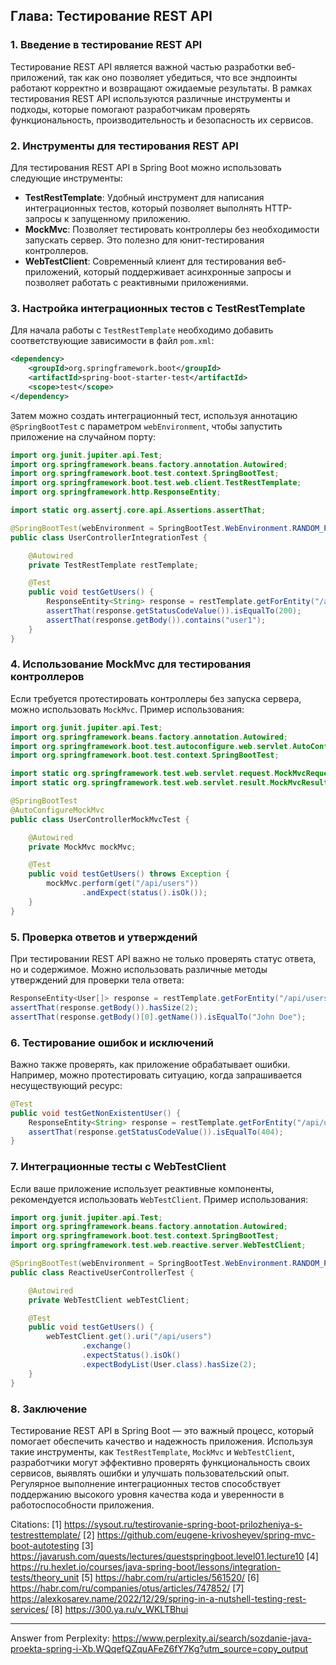 ## Глава: Тестирование REST API

### 1. Введение в тестирование REST API
Тестирование REST API является важной частью разработки веб-приложений, так как оно позволяет убедиться, что все эндпоинты работают корректно и возвращают ожидаемые результаты. В рамках тестирования REST API используются различные инструменты и подходы, которые помогают разработчикам проверять функциональность, производительность и безопасность их сервисов.

### 2. Инструменты для тестирования REST API
Для тестирования REST API в Spring Boot можно использовать следующие инструменты:

- **TestRestTemplate**: Удобный инструмент для написания интеграционных тестов, который позволяет выполнять HTTP-запросы к запущенному приложению.
- **MockMvc**: Позволяет тестировать контроллеры без необходимости запускать сервер. Это полезно для юнит-тестирования контроллеров.
- **WebTestClient**: Современный клиент для тестирования веб-приложений, который поддерживает асинхронные запросы и позволяет работать с реактивными приложениями.

### 3. Настройка интеграционных тестов с TestRestTemplate
Для начала работы с `TestRestTemplate` необходимо добавить соответствующие зависимости в файл `pom.xml`:

```xml
<dependency>
    <groupId>org.springframework.boot</groupId>
    <artifactId>spring-boot-starter-test</artifactId>
    <scope>test</scope>
</dependency>
```

Затем можно создать интеграционный тест, используя аннотацию `@SpringBootTest` с параметром `webEnvironment`, чтобы запустить приложение на случайном порту:

```java
import org.junit.jupiter.api.Test;
import org.springframework.beans.factory.annotation.Autowired;
import org.springframework.boot.test.context.SpringBootTest;
import org.springframework.boot.test.web.client.TestRestTemplate;
import org.springframework.http.ResponseEntity;

import static org.assertj.core.api.Assertions.assertThat;

@SpringBootTest(webEnvironment = SpringBootTest.WebEnvironment.RANDOM_PORT)
public class UserControllerIntegrationTest {

    @Autowired
    private TestRestTemplate restTemplate;

    @Test
    public void testGetUsers() {
        ResponseEntity<String> response = restTemplate.getForEntity("/api/users", String.class);
        assertThat(response.getStatusCodeValue()).isEqualTo(200);
        assertThat(response.getBody()).contains("user1");
    }
}
```

### 4. Использование MockMvc для тестирования контроллеров
Если требуется протестировать контроллеры без запуска сервера, можно использовать `MockMvc`. Пример использования:

```java
import org.junit.jupiter.api.Test;
import org.springframework.beans.factory.annotation.Autowired;
import org.springframework.boot.test.autoconfigure.web.servlet.AutoConfigureMockMvc;
import org.springframework.boot.test.context.SpringBootTest;

import static org.springframework.test.web.servlet.request.MockMvcRequestBuilders.get;
import static org.springframework.test.web.servlet.result.MockMvcResultMatchers.status;

@SpringBootTest
@AutoConfigureMockMvc
public class UserControllerMockMvcTest {

    @Autowired
    private MockMvc mockMvc;

    @Test
    public void testGetUsers() throws Exception {
        mockMvc.perform(get("/api/users"))
                .andExpect(status().isOk());
    }
}
```

### 5. Проверка ответов и утверждений
При тестировании REST API важно не только проверять статус ответа, но и содержимое. Можно использовать различные методы утверждений для проверки тела ответа:

```java
ResponseEntity<User[]> response = restTemplate.getForEntity("/api/users", User[].class);
assertThat(response.getBody()).hasSize(2);
assertThat(response.getBody()[0].getName()).isEqualTo("John Doe");
```

### 6. Тестирование ошибок и исключений
Важно также проверять, как приложение обрабатывает ошибки. Например, можно протестировать ситуацию, когда запрашивается несуществующий ресурс:

```java
@Test
public void testGetNonExistentUser() {
    ResponseEntity<String> response = restTemplate.getForEntity("/api/users/999", String.class);
    assertThat(response.getStatusCodeValue()).isEqualTo(404);
}
```

### 7. Интеграционные тесты с WebTestClient
Если ваше приложение использует реактивные компоненты, рекомендуется использовать `WebTestClient`. Пример использования:

```java
import org.junit.jupiter.api.Test;
import org.springframework.beans.factory.annotation.Autowired;
import org.springframework.boot.test.context.SpringBootTest;
import org.springframework.test.web.reactive.server.WebTestClient;

@SpringBootTest(webEnvironment = SpringBootTest.WebEnvironment.RANDOM_PORT)
public class ReactiveUserControllerTest {

    @Autowired
    private WebTestClient webTestClient;

    @Test
    public void testGetUsers() {
        webTestClient.get().uri("/api/users")
                .exchange()
                .expectStatus().isOk()
                .expectBodyList(User.class).hasSize(2);
    }
}
```

### 8. Заключение
Тестирование REST API в Spring Boot — это важный процесс, который помогает обеспечить качество и надежность приложения. Используя такие инструменты, как `TestRestTemplate`, `MockMvc` и `WebTestClient`, разработчики могут эффективно проверять функциональность своих сервисов, выявлять ошибки и улучшать пользовательский опыт. Регулярное выполнение интеграционных тестов способствует поддержанию высокого уровня качества кода и уверенности в работоспособности приложения.

Citations:
[1] https://sysout.ru/testirovanie-spring-boot-prilozheniya-s-testresttemplate/
[2] https://github.com/eugene-krivosheyev/spring-mvc-boot-autotesting
[3] https://javarush.com/quests/lectures/questspringboot.level01.lecture10
[4] https://ru.hexlet.io/courses/java-spring-boot/lessons/integration-tests/theory_unit
[5] https://habr.com/ru/articles/561520/
[6] https://habr.com/ru/companies/otus/articles/747852/
[7] https://alexkosarev.name/2022/12/29/spring-in-a-nutshell-testing-rest-services/
[8] https://300.ya.ru/v_WKLTBhui

---
Answer from Perplexity: https://www.perplexity.ai/search/sozdanie-java-proekta-spring-i-Xb.WQqefQZquAFeZ6fY7Kg?utm_source=copy_output
